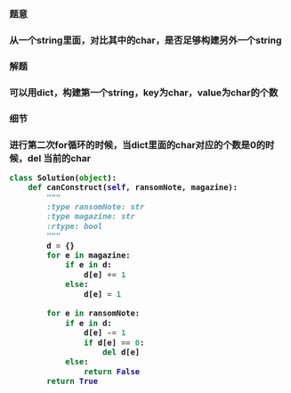 


<h3>题意<h3>
<p>从一个string里面，对比其中的char，是否足够构建另外一个string<p>

<h3>解题<h3>
<p>可以用dict，构建第一个string，key为char，value为char的个数<p>

<h3>细节<h3>
<p>进行第二次for循环的时候，当dict里面的char对应的个数是0的时候，del 当前的char <p>


```python
class Solution(object):
    def canConstruct(self, ransomNote, magazine):
        """
        :type ransomNote: str
        :type magazine: str
        :rtype: bool
        """
        d = {}
        for e in magazine:
            if e in d:
                d[e] += 1
            else:
                d[e] = 1
        
        for e in ransomNote:
            if e in d:
                d[e] -= 1
                if d[e] == 0:
                    del d[e]
            else:
                return False
        return True

```
